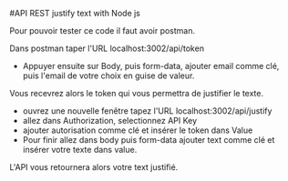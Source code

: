 #API REST justify text with Node js

Pour pouvoir tester ce code il faut avoir postman.

Dans postman taper l'URL localhost:3002/api/token

- Appuyer ensuite sur Body, puis form-data, ajouter email comme clé, puis l'email de votre choix en guise de valeur.

Vous recevrez alors le token qui vous permettra de justifier le texte.

- ouvrez une nouvelle fenêtre tapez l'URL localhost:3002/api/justify
- allez dans Authorization, selectionnez API Key
- ajouter autorisation comme clé et insérer le token dans Value
- Pour finir allez dans body puis form-data ajouter text comme clé et insérer votre texte dans value.

L'API vous retournera alors votre text justifié.
